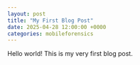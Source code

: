 ```yaml
---
layout: post
title: "My First Blog Post"
date: 2025-04-28 12:00:00 +0000
categories: mobileforensics
---
```


Hello world! This is my very first blog post.
